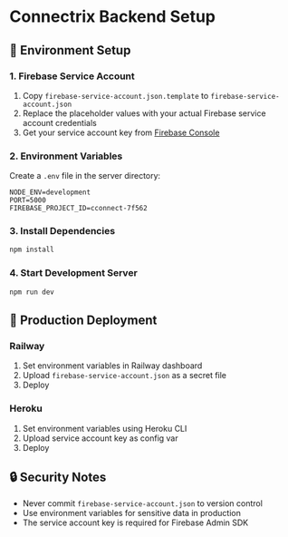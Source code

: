 # Connectrix Backend Setup

## 🔧 Environment Setup

### 1. Firebase Service Account
1. Copy `firebase-service-account.json.template` to `firebase-service-account.json`
2. Replace the placeholder values with your actual Firebase service account credentials
3. Get your service account key from [Firebase Console](https://console.firebase.google.com/project/cconnect-7f562/settings/serviceaccounts/adminsdk)

### 2. Environment Variables
Create a `.env` file in the server directory:
```env
NODE_ENV=development
PORT=5000
FIREBASE_PROJECT_ID=cconnect-7f562
```

### 3. Install Dependencies
```bash
npm install
```

### 4. Start Development Server
```bash
npm run dev
```

## 🚀 Production Deployment

### Railway
1. Set environment variables in Railway dashboard
2. Upload `firebase-service-account.json` as a secret file
3. Deploy

### Heroku
1. Set environment variables using Heroku CLI
2. Upload service account key as config var
3. Deploy

## 🔒 Security Notes

- Never commit `firebase-service-account.json` to version control
- Use environment variables for sensitive data in production
- The service account key is required for Firebase Admin SDK
